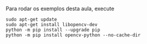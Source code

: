 Para rodar os exemplos desta aula, execute

```
sudo apt-get update
sudo apt-get install libopencv-dev
python -m pip install --upgrade pip
python -m pip install opencv-python --no-cache-dir
```
